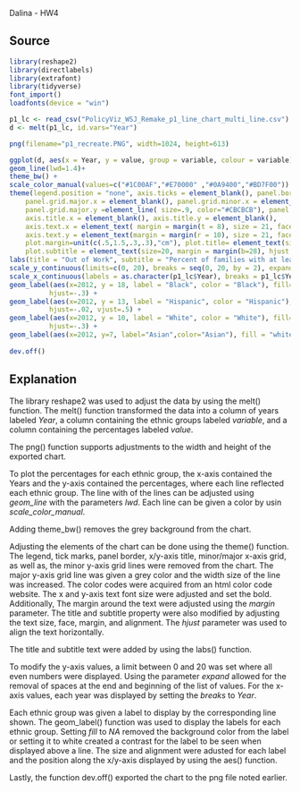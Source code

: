 Dalina - HW4

## Source 

```r
library(reshape2)
library(directlabels)
library(extrafont)
library(tidyverse)
font_import()
loadfonts(device = "win")

p1_lc <- read_csv("PolicyViz_WSJ_Remake_p1_line_chart_multi_line.csv")
d <- melt(p1_lc, id.vars="Year")

png(filename="p1_recreate.PNG", width=1024, height=613)

ggplot(d, aes(x = Year, y = value, group = variable, colour = variable)) + 
geom_line(lwd=1.4)+ 
theme_bw() + 
scale_color_manual(values=c("#1C00AF","#E70000" ,"#0A9400","#BD7F00")) +
theme(legend.position = "none", axis.ticks = element_blank(), panel.border = element_blank(), 
    panel.grid.major.x = element_blank(), panel.grid.minor.x = element_blank(),
    panel.grid.major.y =element_line( size=.9, color="#CBCBCB"), panel.grid.minor.y = element_blank(), 
    axis.title.x = element_blank(), axis.title.y = element_blank(), 
    axis.text.x = element_text( margin = margin(t = 8), size = 21, face="bold"),  
    axis.text.y = element_text(margin = margin(r = 10), size = 21, face="bold"), 
    plot.margin=unit(c(.5,1.5,.3,.3),"cm"), plot.title= element_text(size=34,face="bold", hjust = -.045),  
    plot.subtitle = element_text(size=20, margin = margin(b=28), hjust = -.07)) +
labs(title = "Out of Work", subtitle = "Percent of families with at least one member unemployed") +
scale_y_continuous(limits=c(0, 20), breaks = seq(0, 20, by = 2), expand = c(0,0)) +
scale_x_continuous(labels = as.character(p1_lc$Year), breaks = p1_lc$Year, expand = c(0,0)) + 
geom_label(aes(x=2012, y = 18, label = "Black", color = "Black"), fill="white", label.size = NA, size=6.5, 
          hjust=-.3) + 
geom_label(aes(x=2012, y = 13, label = "Hispanic", color = "Hispanic"), fill=NA, label.size = NA, size=6.5, 
          hjust=-.02, vjust=.5) +
geom_label(aes(x=2012, y = 10, label = "White", color = "White"), fill="white", label.size = NA, size=6.5, 
          hjust=-.3) +
geom_label(aes(x=2012, y=7, label="Asian",color="Asian"), fill = "white", label.size = NA, size=6.5, hjust=-.3)
      
dev.off()
```

## Explanation

The library reshape2 was used to adjust the data by using the melt()
function. The melt() function transformed the data into a column of
years labeled *Year*, a column containing the ethnic groups labeled
*variable*, and a column containing the percentages labeled *value*.

The png() function supports adjustments to the width and height of the
exported chart.

To plot the percentages for each ethnic group, the x-axis contained the
Years and the y-axis contained the percentages, where each line
reflected each ethnic group. The line with of the lines can be adjusted
using *geom\_line* with the parameters *lwd*. Each line can be given a
color by usin *scale\_color\_manual*.

Adding theme\_bw() removes the grey background from the chart.

Adjusting the elements of the chart can be done using the theme()
function. The legend, tick marks, panel border, x/y-axis title,
minor/major x-axis grid, as well as, the minor y-axis grid lines were
removed from the chart. The major y-axis grid line was given a grey
color and the width size of the line was increased. The color codes were
acquired from an html color code website. The x and y-axis text font
size were adjusted and set the bold. Additionally, The margin around the
text were adjusted using the *margin* parameter. The title and subtitle
property were also modified by adjusting the text size, face, margin,
and alignment. The *hjust* parameter was used to align the text
horizontally.

The title and subtitle text were added by using the labs() function.

To modify the y-axis values, a limit between 0 and 20 was set where all
even numbers were displayed. Using the parameter *expand* allowed for
the removal of spaces at the end and beginning of the list of values.
For the x-axis values, each year was displayed by setting the *breaks*
to *Year*.

Each ethnic group was given a label to display by the corresponding line
shown. The geom\_label() function was used to display the labels for
each ethnic group. Setting *fill* to *NA* removed the background color
from the label or setting it to white created a contrast for the label
to be seen when displayed above a line. The size and alignment were
adusted for each label and the position along the x/y-axis displayed by
using the aes() function.

Lastly, the function dev.off() exported the chart to the png file noted
earlier.

